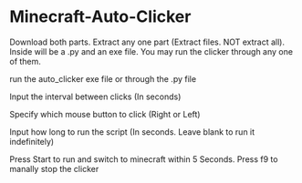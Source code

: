 # Minecraft-Auto-Clicker

Download both parts. Extract any one part (Extract files. NOT extract all). Inside will be a .py and an exe file. You may run the clicker through any one of them. 

run the auto_clicker exe file or through the .py file

Input the interval between clicks (In seconds)

Specify which mouse button to click (Right or Left)

Input how long to run the script (In seconds. Leave blank to run it indefinitely) 

Press Start to run and switch to minecraft within 5 Seconds. Press f9 to manally stop the clicker
